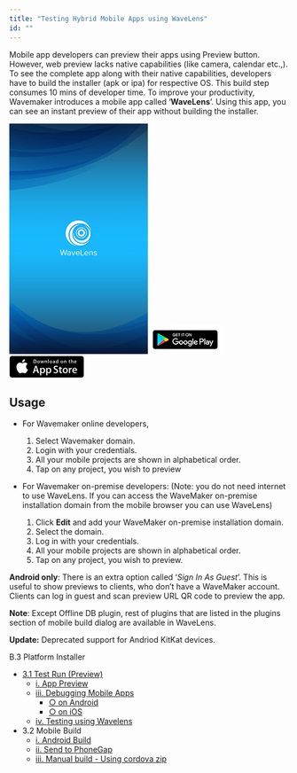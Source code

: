 ```yaml
---
title: "Testing Hybrid Mobile Apps using WaveLens"
id: ""
---
```


Mobile app developers can preview their apps using Preview button. However, web preview lacks native capabilities (like camera, calendar etc.,). To see the complete app along with their native capabilities, developers have to build the installer (apk or ipa) for respective OS. This build step consumes 10 mins of developer time. To improve your productivity, Wavemaker introduces a mobile app called ‘**WaveLens**’. Using this app, you can see an instant preview of their app without building the installer.

[![](./assets/wavelens.png)](./assets/wavelens.png)[![](./assets/google-play-badge.png)](https://play.google.com/store/apps/details?id=com.wavemaker.wavelens&hl=en) [![](./assets/App_Store_Badge.png)](https://itunes.apple.com/in/app/wavelens/id1146808805?mt=8)

## Usage

- For Wavemaker online developers,
    1. Select Wavemaker domain.
    2. Login with your credentials.
    3. All your mobile projects are shown in alphabetical order.
    4. Tap on any project, you wish to preview

- For Wavemaker on-premise developers: (Note: you do not need internet to use WaveLens. If you can access the WaveMaker on-premise installation domain from the mobile browser you can use WaveLens)
    1. Click **Edit** and add your WaveMaker on-premise installation domain.
    2. Select the domain.
    3. Log in with your credentials.
    4. All your mobile projects are shown in alphabetical order.
    5. Tap on any project, you wish to preview.

**Android only**: There is an extra option called ‘_Sign In As Guest_’. This is useful to show previews to clients, who don’t have a WaveMaker account. Clients can log in guest and scan preview URL QR code to preview the app.

**Note**: Except Offline DB plugin, rest of plugins that are listed in the plugins section of mobile build dialog are available in WaveLens.

**Update:** Deprecated support for Andriod KitKat devices.

B.3 Platform Installer

- [3.1 Test Run (Preview)](#)
    - [i. App Preview](/learn/hybrid-mobile/test-run/#preview)
    - [iii. Debugging Mobile Apps](/learn/hybrid-mobile/debugging-mobile-apps/)
        - [○ on Android](/learn/hybrid-mobile/debugging-mobile-apps/#android)
        - [○ on iOS](/learn/hybrid-mobile/debugging-mobile-apps/#ios)
    - [iv. Testing using Wavelens](#)
- 3.2 Mobile Build
    - [i. Android Build](/learn/hybrid-mobile/mobile-build/#android)
    - [ii. Send to PhoneGap](/learn/hybrid-mobile/mobile-build-phonegap/#phonegap)
    - [iii. Manual build - Using cordova zip](/learn/hybrid-mobile/mobile-build-manual/#manual)
